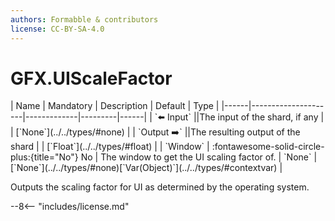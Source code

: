 ```yaml
---
authors: Formabble & contributors
license: CC-BY-SA-4.0
---
```



# GFX.UIScaleFactor

<div class="sh-parameters" markdown="1">
| Name | Mandatory | Description | Default | Type |
|------|---------------------|-------------|---------|------|
| `⬅️ Input` ||The input of the shard, if any | | [`None`](../../types/#none) |
| `Output ➡️` ||The resulting output of the shard | | [`Float`](../../types/#float) |
| `Window` | :fontawesome-solid-circle-plus:{title="No"} No  | The window to get the UI scaling factor of. | `None` | [`None`](../../types/#none)[`Var(Object)`](../../types/#contextvar) |

</div>

Outputs the scaling factor for UI as determined by the operating system.

--8<-- "includes/license.md"

